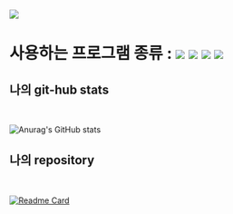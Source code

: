 ### 
<img src="https://capsule-render.vercel.app/api?waving=Rect&color=auto&height=300&section=header&text=welcome&fontSize=90" />


<h1>
사용하는 프로그램 종류 : <img src="https://img.shields.io/badge/-python-blue?logo=python&logoColor=white" /> 
 <img src="https://img.shields.io/badge/-javascript-yellow?logo=javascript&logoColor=white" />
 <img src="https://img.shields.io/badge/-react-skyblue?logo=react&logoColor=white" />
  <img src="https://img.shields.io/badge/-mongoDB-green?logo=mongoDB&logoColor=white" />
 </h1>

<h2>나의 git-hub stats</h2>

<br>

![Anurag's GitHub stats](https://github-readme-stats.vercel.app/api?username=qusgmlwo&show_icons=true&theme=radical)

<h2>나의 repository</h2>
<br>

[![Readme Card](https://github-readme-stats.vercel.app/api/pin/?username=qusgmlwo&repo=alrorithm_prac)](https://github.com/qusgmlwo/alrorithm_prac.git)

<br>
